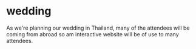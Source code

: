 # wedding
As we're planning our wedding in Thailand, many of the attendees will be coming from abroad so am interactive website will be of use to many attendees. 
